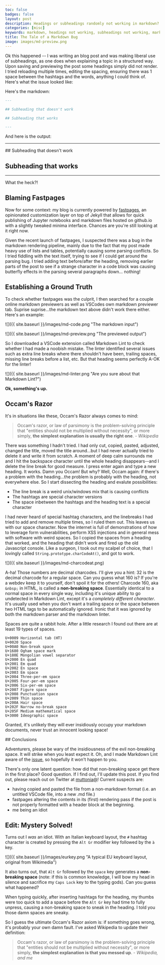 ```yaml
---
toc: false
badges: false
layout: post
description: Headings or subheadings randomly not working in markdown? There's a reason, and here's how to fix it. In this post I recount an evil markdown bug that took me way too much time to fix.
categories: [misc]
keywords: markdown, headings not working, subheadings not working, markdown subheadings bug, non-breaking space, nbsp, md
title: The Tale of a Markdown Bug
image: images/md-preview.png
---
```


Ok this happened -- I was writing an blog post and was making liberal use of subheadings, as one does when explaining a topic in a structured way. Upon saving and previewing the post some headings simply did not render. I tried reloading multiple times, editing the spacing, ensuring there was 1 space between the hashtags and the words, anything I could think of. Here's what the issue looked like:

Here's the markdown:

```markdown
---

## Subheading that doesn't work

## Subheading that works

---
```

And here is the output:

---

## Subheading that doesn't work

## Subheading that works

---

What the heck?!

## Blaming Fastpages

Now for some context: my blog is currently powered by [fastpages](https://github.com/fastai/fastpages),  an opinionated customization layer on top of Jekyll that allows for quick publishing of Jupyter notebooks and markdown files hosted on github.io with a slightly tweaked minima interface. Chances are you're still looking at it right now.

Given the recent launch of fastpages, I suspected there was a bug in the markdown rendering pipeline, mainly due to the fact that my post made heavy use of lists and tables, potentially causing some parsing conflicts. So I tried fiddling with the text itself, trying to see if I could get around the parsing bug. I tried adding text before/after the heading, removing earlier parts of the post to see if a strange character in a code block was causing butterfly effects in the parsing several paragraphs down... nothing!

## Establishing a Ground Truth

To check whether fastpages was the culprit, I then searched for a couple online markdown previewers as well as VSCodes own markdown previewer tab. Suprise suprise...the markdown text above didn't work there either. Here's an example:

![]({{ site.baseurl }}/images/md-code.png "The markdown input")

![]({{ site.baseurl }}/images/md-preview.png "The previewed output")

So I downloaded a VSCode extension called Markdown Lint to check whether I had made a noobish mistake. The linter identified several issues such as extra line breaks where there shouldn't have been, trailing spaces, missing line breaks before a list, etc. But that heading seems perfectly A-OK for the linter!

![]({{ site.baseurl }}/images/md-linter.png "Are you sure about that Markdown Lint?")

**Ok, something's up.**

## Occam's Razor

It's in situations like these, Occam's Razor always comes to mind:

> Occam's razor, or law of parsimony is the problem-solving principle that "entities should not be multiplied without necessity", or more simply, **the simplest explanation is usually the right one**. - _Wikipedia_

There was something I hadn't tried. I had only cut, copied, pasted, adjusted, changed the title, moved the title around...but I had never actually tried to delete it and write it from scratch. A moment of deep calm surrounds me and I hit the backspace character until the whole heading disappears--and I delete the line break for good measure. I press enter again and type a new heading. It works. Damn you Occam! But why? Well, Occam again: if there's a problem with the heading...the problem is probably with the heading, not everywhere else. So I start dissecting the heading and evalute possibilities:

- The line break is a weird unix/windows mix that is causing conflicts
- The hashtags are special character versions
- The space inbetween the hashtags and the heading text is a special character

I had never heard of special hashtag characters, and the linebreaks I had tried to add and remove multiple times, so I ruled them out. This leaves us with our space character. Now the internet is full of demonstrations of how to leverage form vulnerabilities, perform XSS injections and in general mess with software with weird spaces. So I copied the spaces from a heading that worked, and the heading that didn't work and fired up the old Javascript console. Like a surgeon, I took out my scalpel of choice, that I lovingly called `String.prototype.charCodeAt()`, and got to work.

![]({{ site.baseurl }}/images/md-charcodeat.png)

A-ha! Those numbers are decimal charcodes. I'll give you a hint: 32 is the decimal charcode for a regular space. Can you guess what 160 is? If you're a webdev keep it to yourself, don't spoil it for the others! Charcode 160, aka `&nbsp;` in HTML, is called a **non-breaking space**. Essentially identical to a normal space in every single way, including it's unique ability to go undetected in Markdown Lint, except it's a _completely different character_. It's usually used when you don't want a trailing space or the space between two HTML tags to be automatically ignored. Ironic that it was ignored by both the markdown parser and the markdown linter. 

Spaces are quite a rabbit hole. After a little research I found out there are at least 19 types of spaces. 

```
U+0009 Horizontal tab (HT)
U+0020 Space
U+00A0 Non-break space
U+1680 Ogham space mark
U+180E Mongolian vowel separator
U+2000 En quad
U+2001 Em quad
U+2002 En space
U+2003 Em space
U+2004 Three-per-em space
U+2005 Four-per-em space
U+2006 Six-per-em space
U+2007 Figure space
U+2008 Punctuation space
U+2009 Thin space
U+200A Hair space
U+202F Narrow no-break space
U+205F Medium mathematical space
U+3000 Ideographic space
```

Granted, it's unlikely they will ever insidiously occupy your markdown documents, never trust an innocent looking space!

## Conclusions

Adventurers, please be wary of the insidiousness of the evil non-breaking space. It will strike when you least expect it. Oh, and I made Markdown Lint aware of the [issue](https://github.com/DavidAnson/markdownlint/issues/367), so hopefully it won't happen to you. 

There's only one latent question: how did that non-breaking space get there in the first place? Good question. If I find out, I'll update this post. If you find out, please reach out on Twitter at [muttonia@](https://twitter.com/muttonia)! Current suspects are:

- having copied and pasted the file from a non-markdown format (i.e. an untitled VSCode file, into a new .md file.)
- fastpages altering the contents in its (first) rendering pass if the post is not properly formatted with a header block at the beginning.
- me being an idiot

## Edit: Mystery Solved!

Turns out I _was_ an idiot. With an Italian keyboard layout, the `#` hashtag character is created by pressing the `Alt Gr` modifier key followed by the `à` key.

![]({{ site.baseurl }}/images/eurkey.png "A typical EU keyboard layout, original from Wikimedia")

It also turns out, that `Alt Gr` followed by the `space` key generates a **non-breaking space** (note: if this is common knowledge, I will bow my head in silence and sacrifice my `Caps Lock` key to the typing gods). Can you guess what happened?

When typing quickly, after inserting hashtags for the heading, my thumbs were too quick to add a space before the `Alt Gr` key had time to fully unpress, causing a non-breaking space to sneak in the heading. I told you those damn spaces are sneaky. 

So I guess the ultimate Occam's Razor axiom is: if something goes wrong, it's probably your own damn fault. I've asked Wikipedia to update their definition:

> Occam's razor, or law of parsimony is the problem-solving principle that "entities should not be multiplied without necessity", or more simply, **the simplest explanation is that you messed up**. - _Wikipedia, and me_
